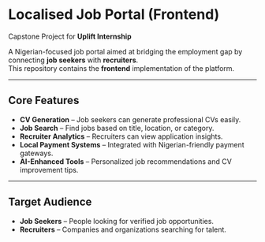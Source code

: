 # Localised Job Portal (Frontend)

Capstone Project for **Uplift Internship**  

A Nigerian-focused job portal aimed at bridging the employment gap by connecting **job seekers** with **recruiters**.  
This repository contains the **frontend** implementation of the platform.  

---

## Core Features
-  **CV Generation** – Job seekers can generate professional CVs easily.  
-  **Job Search** – Find jobs based on title, location, or category.  
-  **Recruiter Analytics** – Recruiters can view application insights.  
-  **Local Payment Systems** – Integrated with Nigerian-friendly payment gateways.  
-  **AI-Enhanced Tools** – Personalized job recommendations and CV improvement tips.  

---

##  Target Audience
- **Job Seekers** – People looking for verified job opportunities.  
- **Recruiters** – Companies and organizations searching for talent.   

